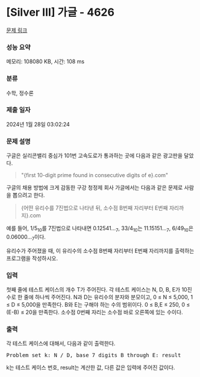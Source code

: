 # [Silver III] 가글 - 4626 

[문제 링크](https://www.acmicpc.net/problem/4626) 

### 성능 요약

메모리: 108080 KB, 시간: 108 ms

### 분류

수학, 정수론

### 제출 일자

2024년 1월 28일 03:02:24

### 문제 설명

<p>구글은 실리콘밸리 중심가 101번 고속도로가 통과하는 곳에 다음과 같은 광고판을 달았다.</p>

<blockquote>"{first 10-digit prime found in consecutive digits of e}.com"</blockquote>

<p>구글의 채용 방법에 크게 감동한 구강 청정제 회사 가글에서는 다음과 같은 문제로 사람을 뽑으려고 한다.</p>

<blockquote>{어떤 유리수를 7진법으로 나타낸 뒤, 소수점 B번째 자리부터 E번째 자리까지}.com</blockquote>

<p>예를 들어, 1/5<sub>10</sub>를 7진법으로 나타내면 0.12541...<sub>7</sub>, 33/4<sub>10</sub>는 11.15151...<sub>7</sub>, 6/49<sub>10</sub>은 0.06000...<sub>7</sub>이다.</p>

<p>유리수가 주어졌을 때, 이 유리수의 소수점 B번째 자리부터 E번째 자리까지를 출력하는 프로그램을 작성하시오.</p>

### 입력 

 <p>첫째 줄에 테스트 케이스의 개수 T가 주어진다. 각 테스트 케이스는 N, D, B, E가 10진수로 한 줄에 하나씩 주어진다. N과 D는 유리수의 분자와 분모이고, 0 ≤ N ≤ 5,000, 1 ≤ D ≤ 5,000을 만족한다. B와 E는 구해야 하는 수의 범위이다. 0 ≤ B,E ≤ 250, 0 ≤ (E-B) ≤ 20을 만족한다. 소수점 0번째 자리는 소수점 바로 오른쪽에 있는 수이다.</p>

### 출력 

 <p>각 테스트 케이스에 대해서, 다음과 같이 출력한다.</p>

<pre>Problem set k: N / D, base 7 digits B through E: result</pre>

<p>k는 테스트 케이스 번호, result는 계산한 값, 다른 값은 입력에 주어진 값이다.</p>

